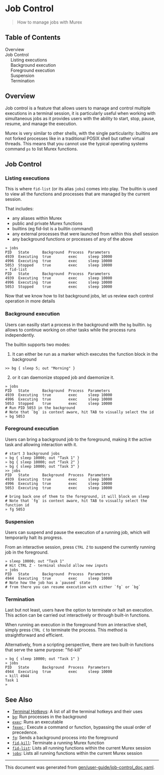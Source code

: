 # Job Control

> How to manage jobs with Murex

<h2>Table of Contents</h2>

<div id="toc">

- [Overview](#overview)
- [Job Control](#job-control)
  - [Listing executions](#listing-executions)
  - [Background execution](#background-execution)
  - [Foreground execution](#foreground-execution)
  - [Suspension](#suspension)
  - [Termination](#termination)

</div>



## Overview

Job control is a feature that allows users to manage and control multiple executions in a terminal session, it is particularly useful when working with simultaneous jobs as it provides users with the ability to start, stop, pause, resume, and manage the execution.

Murex is very similar to other shells, with the single particularity: builtins are not forked processes like in a traditional POSIX shell but rather virtual threads. This means that you cannot use the typical operating systems command `ps` to list Murex functions.

## Job Control

### Listing executions

This is where `fid-list` (or its alias `jobs`) comes into play. The builtin is used to view all the functions and processes that are managed by the current session.

That includes:

- any aliases within Murex
- public and private Murex functions
- builtins (eg fid-list is a builtin command)
- any external processes that were launched from within this shell session
- any background functions or processes of any of the above

```shell
» jobs
PID   State      Background  Process  Parameters
4939  Executing  true        exec     sleep 10000
4996  Executing  true        exec     sleep 10000
5053  Stopped    true        exec     sleep 10000
» fid-list
PID   State      Background  Process  Parameters
4939  Executing  true        exec     sleep 10000
4996  Executing  true        exec     sleep 10000
5053  Stopped    true        exec     sleep 10000
```

Now that we know how to list background jobs, let us review each control operation in more details

### Background execution

Users can easilly start a process in the background with the `bg` builtin. `bg` allows to continue working on other tasks while the process runs independently.

The builtin supports two modes:

1. It can either be run as a marker which executes the function block in the background

```shell
>> bg { sleep 5; out "Morning" }
```

2. or it can daemonize stopped job and daemonize it.

```shell
» jobs
PID   State      Background  Process  Parameters
4939  Executing  true        exec     sleep 10000
4996  Executing  true        exec     sleep 10000
5053  Stopped    true        exec     sleep 10000
# Run PID 5053 in the background
# Note that `bg` is context aware, hit TAB to visually select the id
» bg 5053
```

### Foreground execution

Users can bring a background job to the foreground, making it the active task and allowing interaction with it.

```shell
# start 3 background jobs
» bg { sleep 10000; out "Task 1" }
» bg { sleep 10000; out "Task 2" }
» bg { sleep 10000; out "Task 3" }
>> jobs
PID   State      Background  Process  Parameters
4939  Executing  true        exec     sleep 10000
4996  Executing  true        exec     sleep 10000
5053  Executing  true        exec     sleep 10000

# bring back one of them to the foreground, it will block on sleep
# Note that `fg` is context aware, hit TAB to visually select the function id
» fg 5053

```

### Suspension

Users can suspend and pause the execution of a running job, which will temporarily halt its progress.

From an interactive session, press `CTRL Z` to suspend the currently running job in the foreground.

```shell
» sleep 10000; out "Task 1"
# Hit CTRL Z - terminal should allow new inputs
» jobs
PID   State      Background  Process  Parameters
4944  Executing  true        exec     sleep 10000
# Note how the job has a `paused` state
# from there you can resume execution with either `fg` or `bg`
```

### Termination

Last but not least, users have the option to terminate or halt an execution. This action can be carried out interactively or through built-in functions.

When running an execution in the foreground from an interactive shell, simply press `CTRL C` to terminate the process. This method is straightforward and efficient.

Alternatively, from a scripting perspective, there are two built-in functions that serve the same purpose: "fid-kill"



```shell
» bg { sleep 10000; out "Task 1" }
» jobs
PID   State      Background  Process  Parameters
4944  Executing  true        exec     sleep 10000
» kill 4944
Task 1
» 
```

## See Also

* [Terminal Hotkeys](../user-guide/terminal-keys.md):
  A list of all the terminal hotkeys and their uses
* [`bg`](../commands/bg.md):
  Run processes in the background
* [`exec`](../commands/exec.md):
  Runs an executable
* [`fexec` ](../commands/fexec.md):
  Execute a command or function, bypassing the usual order of precedence.
* [`fg`](../commands/fg.md):
  Sends a background process into the foreground
* [`fid-kill`](../commands/fid-kill.md):
  Terminate a running Murex function
* [`fid-list`](../commands/fid-list.md):
  Lists all running functions within the current Murex session
* [`jobs`](../commands/fid-list.md):
  Lists all running functions within the current Murex session

<hr/>

This document was generated from [gen/user-guide/job-control_doc.yaml](https://github.com/lmorg/murex/blob/master/gen/user-guide/job-control_doc.yaml).
